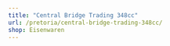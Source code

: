 ```yaml
---
title: "Central Bridge Trading 348cc"
url: /pretoria/central-bridge-trading-348cc/
shop: Eisenwaren
---
```

